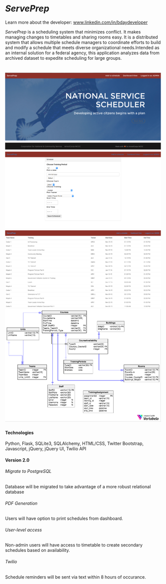 *ServePrep*
===========
Learn more about the developer: www.linkedin.com/in/bdaydeveloper

*ServePrep* is a scheduling system that minimizes conflict. It makes managing changes to timetables and sharing rooms easy. It is a distributed system that allows multiple schedule managers to coordinate efforts to build and modify a schedule that meets diverse organizational needs.Intended as an internal solution for a federal agency, this application analyzes data from archived dataset to expedite scheduling for large groups.


![Homepage](https://github.com/fgr8out/SchedulingApp/raw/master/static/img/Homepage.png)
![Scheduler](https://github.com/fgr8out/SchedulingApp/raw/master/static/img/Schedule.png)
![Dashboard](https://github.com/fgr8out/SchedulingApp/raw/master/static/img/Dashboard.png)
![dbModel](https://github.com/fgr8out/SchedulingApp/raw/master/static/img/nccc_model.png)
=======


#### Technologies
Python, Flask, SQLite3, SQLAlchemy,
HTML/CSS, Twitter Bootstrap,
Javascript, jQuery, jQuery UI,
Twilio API

#### Version 2.0

###### Migrate to PostgreSQL
Database will be migrated to take advantage of a more robust relational database

###### PDF Generation
Users will have option to print schedules from dashboard.

###### User-level access
Non-admin users will have access to timetable to create secondary schedules based on availability.    

###### Twilio 
Schedule reminders will be sent via text within 8 hours of occurance.
